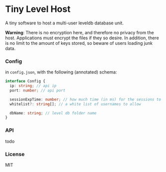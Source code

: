 # Tiny Level Host

A tiny software to host a multi-user leveldb database unit.

**Warning**: There is no encryption here, and therefore no privacy
from the host. Applications must encrypt the files if they so desire.
In addition, there is no limit to the amount of keys stored, so beware
of users loading junk data.

### Config

in `config.json`, with the following (annotated) schema:

```typescript
interface Config {
  ip: string; // api ip
  port: number; // api port

  sessionExpTime: number; // how much time (in ms) for the sessions to expire
  whitelist?: string[]; // a white list of usernames to allow

  dbName: string; // level db folder name
}
```

### API

todo

### License

MIT

